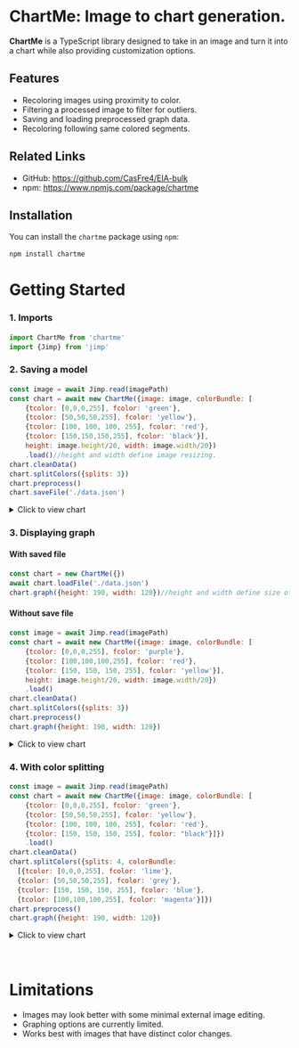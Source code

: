 # ChartMe: Image to chart generation.

**ChartMe** is a TypeScript library designed to take in an image and turn it into a chart while also providing customization options. 

## Features
- Recoloring images using proximity to color.
- Filtering a processed image to filter for outliers.
- Saving and loading preprocessed graph data.
- Recoloring following same colored segments.

## Related Links
* GitHub: https://github.com/CasFre4/EIA-bulk
* npm: https://www.npmjs.com/package/chartme

## Installation

You can install the `chartme` package using `npm`:

```bash
npm install chartme
```

# Getting Started
### 1. Imports
```js
import ChartMe from 'chartme'
import {Jimp} from 'jimp'
```
### 2. Saving a model
```js
const image = await Jimp.read(imagePath)
const chart = await new ChartMe({image: image, colorBundle: [
    {tcolor: [0,0,0,255], fcolor: 'green'},
    {tcolor: [50,50,50,255], fcolor: 'yellow'},
    {tcolor: [100, 100, 100, 255], fcolor: 'red'},
    {tcolor: [150,150,150,255], fcolor: 'black'}],
    height: image.height/20, width: image.width/20})
    .load()//height and width define image resizing.
chart.cleanData()
chart.splitColors({splits: 3})
chart.preprocess()
chart.saveFile('./data.json')
```
<details>
<summary> Click to view chart </summary></br>

![Example Chart](https://raw.githubusercontent.com/CasFre4/ChartMe/refs/heads/master/images/greenyellowredblack.png)
</details>

### 3. Displaying graph
#### With saved file
```js
const chart = new ChartMe({})
await chart.loadFile('./data.json')
chart.graph({height: 190, width: 120})//height and width define size of chart
```
#### Without save file
```js
const image = await Jimp.read(imagePath)
const chart = await new ChartMe({image: image, colorBundle: [
    {tcolor: [0,0,0,255], fcolor: 'purple'},
    {tcolor: [100,100,100,255], fcolor: 'red'},
    {tcolor: [150, 150, 150, 255], fcolor: 'yellow'}],
    height: image.height/20, width: image.width/20})
    .load()
chart.cleanData()
chart.splitColors({splits: 3})
chart.preprocess()
chart.graph({height: 190, width: 120})
```
<details>
<summary> Click to view chart </summary></br>

![Example Chart](https://raw.githubusercontent.com/CasFre4/ChartMe/refs/heads/master/images/purpleredyellow.png)
</details>

### 4. With color splitting
```js
const image = await Jimp.read(imagePath)
const chart = await new ChartMe({image: image, colorBundle: [
    {tcolor: [0,0,0,255], fcolor: 'green'},
    {tcolor: [50,50,50,255], fcolor: 'yellow'},
    {tcolor: [100, 100, 100, 255], fcolor: 'red'},
    {tcolor: [150, 150, 150, 255], fcolor: "black"}]})
    .load()
chart.cleanData()
chart.splitColors({splits: 4, colorBundle:
  [{tcolor: [0,0,0,255], fcolor: 'lime'},
  {tcolor: [50,50,50,255], fcolor: 'grey'},
  {tcolor: [150, 150, 150, 255], fcolor: 'blue'},
  {tcolor: [100,100,100,255], fcolor: 'magenta'}]})
chart.preprocess()
chart.graph({height: 190, width: 120})
```
<details>
<summary> Click to view chart </summary></br>

![Example Chart](https://raw.githubusercontent.com/CasFre4/ChartMe/refs/heads/master/images/splitgreenyellowredblack.png)
</details>
</br>
</br>

# Limitations
- Images may look better with some minimal external image editing.
- Graphing options are currently limited.
- Works best with images that have distinct color changes.